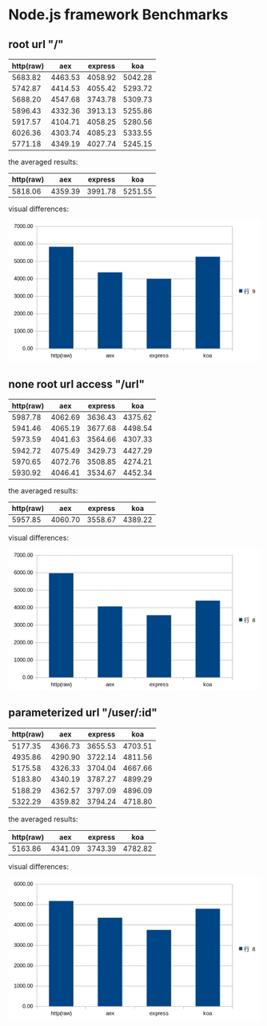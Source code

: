 # Node.js framework Benchmarks

## root url "/"

| http(raw) | aex     | express | koa     |
| --------- | ------- | ------- | ------- |
| 5683.82   | 4463.53 | 4058.92 | 5042.28 |
| 5742.87   | 4414.53 | 4055.42 | 5293.72 |
| 5688.20   | 4547.68 | 3743.78 | 5309.73 |
| 5896.43   | 4332.36 | 3913.13 | 5255.86 |
| 5917.57   | 4104.71 | 4058.25 | 5280.56 |
| 6026.36   | 4303.74 | 4085.23 | 5333.55 |
| 5771.18   | 4349.19 | 4027.74 | 5245.15 |

the averaged results:

| http(raw) | aex     | express | koa     |
| --------- | ------- | ------- | ------- |
| 5818.06   | 4359.39 | 3991.78 | 5251.55 |

visual differences:

![root url](./images/root.png)

## none root url access "/url"

| http(raw) | aex     | express | koa     |
| --------- | ------- | ------- | ------- |
| 5987.78   | 4062.69 | 3636.43 | 4375.62 |
| 5941.46   | 4065.19 | 3677.68 | 4498.54 |
| 5973.59   | 4041.63 | 3564.66 | 4307.33 |
| 5942.72   | 4075.49 | 3429.73 | 4427.29 |
| 5970.65   | 4072.76 | 3508.85 | 4274.21 |
| 5930.92   | 4046.41 | 3534.67 | 4452.34 |

the averaged results:

| http(raw) | aex     | express | koa     |
| --------- | ------- | ------- | ------- |
| 5957.85   | 4060.70 | 3558.67 | 4389.22 |

visual differences:

![none root url](./images/url.png)

## parameterized url "/user/:id"

| http(raw) | aex     | express | koa     |
| --------- | ------- | ------- | ------- |
| 5177.35   | 4366.73 | 3655.53 | 4703.51 |
| 4935.86   | 4290.90 | 3722.14 | 4811.56 |
| 5175.58   | 4326.33 | 3704.04 | 4667.66 |
| 5183.80   | 4340.19 | 3787.27 | 4899.29 |
| 5188.29   | 4362.57 | 3797.09 | 4896.09 |
| 5322.29   | 4359.82 | 3794.24 | 4718.80 |

the averaged results:

| http(raw) | aex     | express | koa     |
| --------- | ------- | ------- | ------- |
| 5163.86   | 4341.09 | 3743.39 | 4782.82 |

visual differences:

![none root url](./images/param.png)
